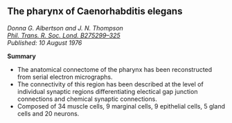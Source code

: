 ## The pharynx of Caenorhabditis elegans
_Donna G. Albertson and J. N. Thompson_ <br>  _[Phil. Trans. R. Soc. Lond. B275299–325](https://doi.org/10.1098/rstb.1976.0085)_ <br> _Published: 10 August 1976_
  
**Summary**

- The anatomical connectome of the pharynx has been reconstructed from serial electron micrographs.
- The connectivity of this region has been described at the level of individual synaptic regions differentiating electical gap junction connections and chemical synaptic connections.
- Composed of 34 muscle cells, 9 marginal cells, 9 epithelial cells, 5 gland cells and 20 neurons.
